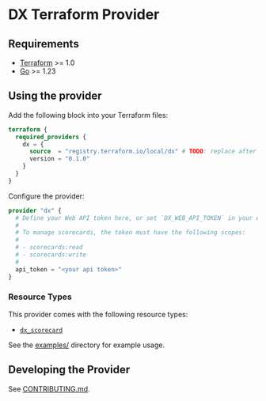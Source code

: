 # DX Terraform Provider

## Requirements

- [Terraform](https://developer.hashicorp.com/terraform/downloads) >= 1.0
- [Go](https://golang.org/doc/install) >= 1.23

## Using the provider

Add the following block into your Terraform files:

```terraform
terraform {
  required_providers {
    dx = {
      source  = "registry.terraform.io/local/dx" # TODO: replace after publishing
      version = "0.1.0"
    }
  }
}
```

Configure the provider:

```terraform
provider "dx" {
  # Define your Web API token here, or set `DX_WEB_API_TOKEN` in your environment.
  #
  # To manage scorecards, the token must have the following scopes:
  #
  # - scorecards:read
  # - scorecards:write
  #
  api_token = "<your api token>"
}
```

### Resource Types

This provider comes with the following resource types:

- [`dx_scorecard`](docs/resources/scorecard.md)

See the [examples/](examples/) directory for example usage.

## Developing the Provider

See [CONTRIBUTING.md](./CONTRIBUTING.md).
